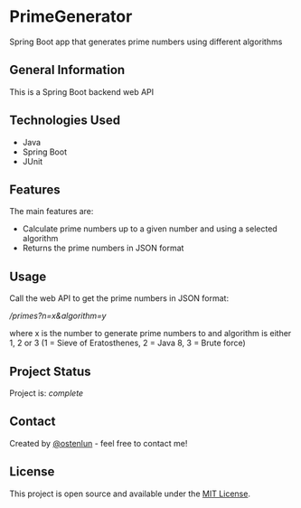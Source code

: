 # PrimeGenerator
Spring Boot app that generates prime numbers using different algorithms

## General Information
This is a Spring Boot backend web API

## Technologies Used
- Java
- Spring Boot
- JUnit

## Features
The main features are:
- Calculate prime numbers up to a given number and using a selected algorithm
- Returns the prime numbers in JSON format

## Usage
Call the web API to get the prime numbers in JSON format:

*/primes?n=x&algorithm=y*

where x is the number to generate prime numbers to and algorithm is either 1, 2 or 3 
(1 = Sieve of Eratosthenes, 2 = Java 8, 3 = Brute force)

## Project Status
Project is: _complete_

## Contact
Created by [@ostenlun](https://www.codeheaven.one/) - feel free to contact me!

## License
This project is open source and available under the [MIT License]().

